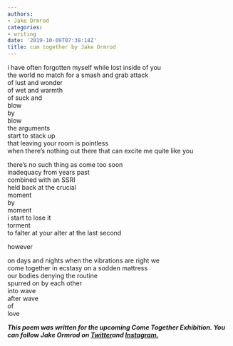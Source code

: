 ```yaml
---
authors:
- Jake Ormrod
categories:
- writing
date: '2019-10-09T07:38:18Z'
title: cum together by Jake Ormrod
---
```

i have often forgotten myself while lost inside of you<br>
the world no match for a smash and grab attack<br>
of lust and wonder<br>
of wet and warmth<br>
of suck and<br>
blow<br>
by<br>
blow<br>
the arguments<br> 
start to stack up<br>
that leaving your room is pointless<br>
when there’s nothing out there that can excite me quite like you<br>

there’s no such thing as come too soon<br>
inadequacy from years past<br>
combined with an SSRI<br>
held back at the crucial<br>
moment<br>
by<br>
moment<br>
i start to lose it<br>
torment<br>
to falter at your alter at the last second<br>

however<br>

on days and nights when the vibrations are right we<br>
come together in ecstasy on a sodden mattress<br>
our bodies denying the routine<br>
spurred on by each other<br>
into wave<br>
after wave<br>
of<br>
love<br>

_**This poem was written for the upcoming Come Together Exhibition. You can follow Jake Ormrod on [Twitter](https://twitter.com/Jake_Ormrod "")and [Instagram.](https://www.instagram.com/generationzer0mag/ "")**_